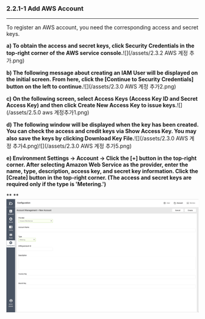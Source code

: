### 2.2.1-1 Add AWS Account

---

To register an AWS account, you need the corresponding access and secret keys.

**a\) To obtain the access and secret keys, click Security Credentials in the top-right corner of the AWS service console.**![](/assets/2.3.2 AWS 계정 추가.png)

**b\) The following message about creating an IAM User will be displayed on the initial screen. From here, click the [Continue to Security Credentials] button on the left to continue.**![](/assets/2.3.0 AWS 계정 추가2.png)

**c\) On the following screen, select Access Keys (Access Key ID and Secret Access Key) and then click Create New Access Key to issue keys.**![](/assets/2.5.0 aws 계정추가1.png)

**d\) The following window will be displayed when the key has been created. You can check the access and credit keys via Show Access Key. You may also save the keys by clicking Download Key File.**![](/assets/2.3.0 AWS 계정 추가4.png)![](/assets/2.3.0 AWS 계정 추가5.png)

**e\) Environment Settings → Account → Click the [+] button in the top-right corner. After selecting Amazon Web Service as the provider, enter the name, type, description, access key, and secret key information. Click the [Create] button in the top-right corner. \(The access and secret keys are required only if the type is 'Metering.'\)**

**  **![](/assets/EN/2.5/2.2.1-1_1.png)

